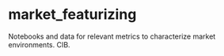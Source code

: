 # market_featurizing
Notebooks and data for relevant metrics to characterize market environments. CIB.
